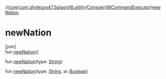 //[core](../../../../index.md)/[com.shinkson47.SplashX6.utility](../../index.md)/[Console](../index.md)/[X6CommandExecutor](index.md)/[newNation](new-nation.md)

# newNation

[jvm]\
fun [newNation](new-nation.md)()

fun [newNation](new-nation.md)(type: [String](https://kotlinlang.org/api/latest/jvm/stdlib/kotlin/-string/index.html))

fun [newNation](new-nation.md)(type: [String](https://kotlinlang.org/api/latest/jvm/stdlib/kotlin/-string/index.html), ai: [Boolean](https://kotlinlang.org/api/latest/jvm/stdlib/kotlin/-boolean/index.html))
